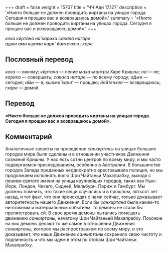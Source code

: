+++
draft = false
weight = 15707
title = 'ЧЧ Ади 17.127'
description = '«Никто больше не должен проводить киртаны на улицах города. Сегодня я прощаю вас и возвращаюсь домой».'
summary = '«Никто больше не должен проводить киртаны на улицах города. Сегодня я прощаю вас и возвращаюсь домой».'
+++

_кеха кӣртана на̄ кариха сакала нагаре  
а̄джи а̄ми кшама̄ кари’ йа̄итечхон̇ гхаре_

## Пословный перевод

_кеха_ — никому; _кӣртана_ — пение _маха-мантры_ Харе Кришна; _на̄_ — не; _кариха_ — совершать; _сакала_ _нагаре_ — по всему городу; _а̄джи_ — сегодня; _а̄ми_ — я; _кшама̄_ _кари’_ — прощаю; _йа̄итечхон̇_ — возвращаюсь; _гхаре_ — домой.

## Перевод

**«Никто больше не должен проводить киртаны на улицах города. Сегодня я прощаю вас и возвращаюсь домой».**

## Комментарий

Аналогичные запреты на проведение _санкиртаны_ на улицах больших городов мира были сделаны и в отношении участников Движения сознания Кришны. У нас есть сотни центров по всему миру, и мы часто подвергаемся преследованиям, особенно в Австралии. В большинстве городов Запада преданных неоднократно арестовывала полиция, но мы продолжаем исполнять волю Шри Чайтаньи Махапрабху, выходя с пением святого имени на улицы крупнейших городов, таких как Нью-Йорк, Лондон, Чикаго, Сидней, Мельбурн, Париж и Гамбург. Мы должны помнить, что такие вещи случались и в прошлом, пятьсот лет назад, и тот факт, что они происходят с нами сейчас, только доказывает авторитетность нашего Движения. Если бы _санкиртана_ была каким-то ничтожным и материальным событием, то демоны не стали бы препятствовать ей. В свое время демоны пытались помешать движению _санкиртаны,_ начатому Шри Чайтаньей Махапрабху. Похожие на них демоны делают то же самое в отношении Движения _санкиртаны,_ которое мы распространяем по всему миру, и это доказывает, что наше Движение _санкиртаны_ сохранило свою чистоту и подлинность и что мы идем в этом по стопам Шри Чайтаньи Махапрабху.
